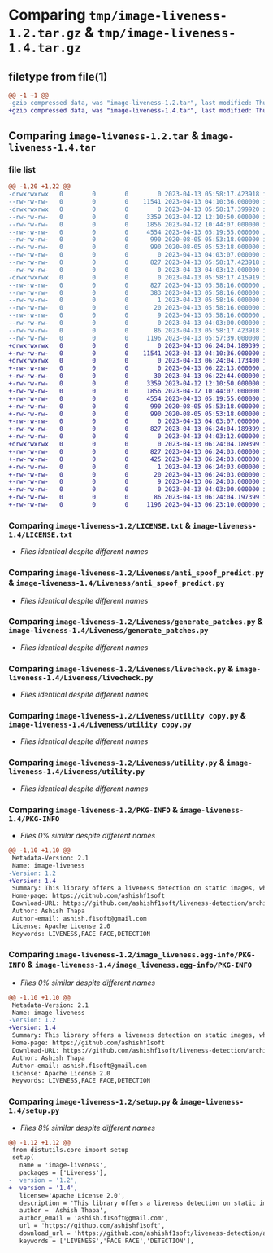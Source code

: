 # Comparing `tmp/image-liveness-1.2.tar.gz` & `tmp/image-liveness-1.4.tar.gz`

## filetype from file(1)

```diff
@@ -1 +1 @@
-gzip compressed data, was "image-liveness-1.2.tar", last modified: Thu Apr 13 05:58:17 2023, max compression
+gzip compressed data, was "image-liveness-1.4.tar", last modified: Thu Apr 13 06:24:04 2023, max compression
```

## Comparing `image-liveness-1.2.tar` & `image-liveness-1.4.tar`

### file list

```diff
@@ -1,20 +1,22 @@
-drwxrwxrwx   0        0        0        0 2023-04-13 05:58:17.423918 image-liveness-1.2/
--rw-rw-rw-   0        0        0    11541 2023-04-13 04:10:36.000000 image-liveness-1.2/LICENSE.txt
-drwxrwxrwx   0        0        0        0 2023-04-13 05:58:17.399920 image-liveness-1.2/Liveness/
--rw-rw-rw-   0        0        0     3359 2023-04-12 12:10:50.000000 image-liveness-1.2/Liveness/anti_spoof_predict.py
--rw-rw-rw-   0        0        0     1856 2023-04-12 10:44:07.000000 image-liveness-1.2/Liveness/generate_patches.py
--rw-rw-rw-   0        0        0     4554 2023-04-13 05:19:55.000000 image-liveness-1.2/Liveness/livecheck.py
--rw-rw-rw-   0        0        0      990 2020-08-05 05:53:18.000000 image-liveness-1.2/Liveness/utility copy.py
--rw-rw-rw-   0        0        0      990 2020-08-05 05:53:18.000000 image-liveness-1.2/Liveness/utility.py
--rw-rw-rw-   0        0        0        0 2023-04-13 04:03:07.000000 image-liveness-1.2/MANIFEST.in
--rw-rw-rw-   0        0        0      827 2023-04-13 05:58:17.423918 image-liveness-1.2/PKG-INFO
--rw-rw-rw-   0        0        0        0 2023-04-13 04:03:12.000000 image-liveness-1.2/README.md
-drwxrwxrwx   0        0        0        0 2023-04-13 05:58:17.415919 image-liveness-1.2/image_liveness.egg-info/
--rw-rw-rw-   0        0        0      827 2023-04-13 05:58:16.000000 image-liveness-1.2/image_liveness.egg-info/PKG-INFO
--rw-rw-rw-   0        0        0      383 2023-04-13 05:58:16.000000 image-liveness-1.2/image_liveness.egg-info/SOURCES.txt
--rw-rw-rw-   0        0        0        1 2023-04-13 05:58:16.000000 image-liveness-1.2/image_liveness.egg-info/dependency_links.txt
--rw-rw-rw-   0        0        0       20 2023-04-13 05:58:16.000000 image-liveness-1.2/image_liveness.egg-info/requires.txt
--rw-rw-rw-   0        0        0        9 2023-04-13 05:58:16.000000 image-liveness-1.2/image_liveness.egg-info/top_level.txt
--rw-rw-rw-   0        0        0        0 2023-04-13 04:03:00.000000 image-liveness-1.2/pyproject.toml
--rw-rw-rw-   0        0        0       86 2023-04-13 05:58:17.423918 image-liveness-1.2/setup.cfg
--rw-rw-rw-   0        0        0     1196 2023-04-13 05:57:39.000000 image-liveness-1.2/setup.py
+drwxrwxrwx   0        0        0        0 2023-04-13 06:24:04.189399 image-liveness-1.4/
+-rw-rw-rw-   0        0        0    11541 2023-04-13 04:10:36.000000 image-liveness-1.4/LICENSE.txt
+drwxrwxrwx   0        0        0        0 2023-04-13 06:24:04.173400 image-liveness-1.4/Liveness/
+-rw-rw-rw-   0        0        0        0 2023-04-13 06:22:13.000000 image-liveness-1.4/Liveness/__init__.py
+-rw-rw-rw-   0        0        0       30 2023-04-13 06:22:44.000000 image-liveness-1.4/Liveness/__main__.py
+-rw-rw-rw-   0        0        0     3359 2023-04-12 12:10:50.000000 image-liveness-1.4/Liveness/anti_spoof_predict.py
+-rw-rw-rw-   0        0        0     1856 2023-04-12 10:44:07.000000 image-liveness-1.4/Liveness/generate_patches.py
+-rw-rw-rw-   0        0        0     4554 2023-04-13 05:19:55.000000 image-liveness-1.4/Liveness/livecheck.py
+-rw-rw-rw-   0        0        0      990 2020-08-05 05:53:18.000000 image-liveness-1.4/Liveness/utility copy.py
+-rw-rw-rw-   0        0        0      990 2020-08-05 05:53:18.000000 image-liveness-1.4/Liveness/utility.py
+-rw-rw-rw-   0        0        0        0 2023-04-13 04:03:07.000000 image-liveness-1.4/MANIFEST.in
+-rw-rw-rw-   0        0        0      827 2023-04-13 06:24:04.189399 image-liveness-1.4/PKG-INFO
+-rw-rw-rw-   0        0        0        0 2023-04-13 04:03:12.000000 image-liveness-1.4/README.md
+drwxrwxrwx   0        0        0        0 2023-04-13 06:24:04.189399 image-liveness-1.4/image_liveness.egg-info/
+-rw-rw-rw-   0        0        0      827 2023-04-13 06:24:03.000000 image-liveness-1.4/image_liveness.egg-info/PKG-INFO
+-rw-rw-rw-   0        0        0      425 2023-04-13 06:24:03.000000 image-liveness-1.4/image_liveness.egg-info/SOURCES.txt
+-rw-rw-rw-   0        0        0        1 2023-04-13 06:24:03.000000 image-liveness-1.4/image_liveness.egg-info/dependency_links.txt
+-rw-rw-rw-   0        0        0       20 2023-04-13 06:24:03.000000 image-liveness-1.4/image_liveness.egg-info/requires.txt
+-rw-rw-rw-   0        0        0        9 2023-04-13 06:24:03.000000 image-liveness-1.4/image_liveness.egg-info/top_level.txt
+-rw-rw-rw-   0        0        0        0 2023-04-13 04:03:00.000000 image-liveness-1.4/pyproject.toml
+-rw-rw-rw-   0        0        0       86 2023-04-13 06:24:04.197399 image-liveness-1.4/setup.cfg
+-rw-rw-rw-   0        0        0     1196 2023-04-13 06:23:10.000000 image-liveness-1.4/setup.py
```

### Comparing `image-liveness-1.2/LICENSE.txt` & `image-liveness-1.4/LICENSE.txt`

 * *Files identical despite different names*

### Comparing `image-liveness-1.2/Liveness/anti_spoof_predict.py` & `image-liveness-1.4/Liveness/anti_spoof_predict.py`

 * *Files identical despite different names*

### Comparing `image-liveness-1.2/Liveness/generate_patches.py` & `image-liveness-1.4/Liveness/generate_patches.py`

 * *Files identical despite different names*

### Comparing `image-liveness-1.2/Liveness/livecheck.py` & `image-liveness-1.4/Liveness/livecheck.py`

 * *Files identical despite different names*

### Comparing `image-liveness-1.2/Liveness/utility copy.py` & `image-liveness-1.4/Liveness/utility copy.py`

 * *Files identical despite different names*

### Comparing `image-liveness-1.2/Liveness/utility.py` & `image-liveness-1.4/Liveness/utility.py`

 * *Files identical despite different names*

### Comparing `image-liveness-1.2/PKG-INFO` & `image-liveness-1.4/PKG-INFO`

 * *Files 0% similar despite different names*

```diff
@@ -1,10 +1,10 @@
 Metadata-Version: 2.1
 Name: image-liveness
-Version: 1.2
+Version: 1.4
 Summary: This library offers a liveness detection on static images, which can be used to distinguish if it is a live capture or a spoofed image based on facial features and other indicators of authenticity.
 Home-page: https://github.com/ashishf1soft
 Download-URL: https://github.com/ashishf1soft/liveness-detection/archive/refs/tags/v_01.tar.gz
 Author: Ashish Thapa
 Author-email: ashish.f1soft@gmail.com
 License: Apache License 2.0
 Keywords: LIVENESS,FACE FACE,DETECTION
```

### Comparing `image-liveness-1.2/image_liveness.egg-info/PKG-INFO` & `image-liveness-1.4/image_liveness.egg-info/PKG-INFO`

 * *Files 0% similar despite different names*

```diff
@@ -1,10 +1,10 @@
 Metadata-Version: 2.1
 Name: image-liveness
-Version: 1.2
+Version: 1.4
 Summary: This library offers a liveness detection on static images, which can be used to distinguish if it is a live capture or a spoofed image based on facial features and other indicators of authenticity.
 Home-page: https://github.com/ashishf1soft
 Download-URL: https://github.com/ashishf1soft/liveness-detection/archive/refs/tags/v_01.tar.gz
 Author: Ashish Thapa
 Author-email: ashish.f1soft@gmail.com
 License: Apache License 2.0
 Keywords: LIVENESS,FACE FACE,DETECTION
```

### Comparing `image-liveness-1.2/setup.py` & `image-liveness-1.4/setup.py`

 * *Files 8% similar despite different names*

```diff
@@ -1,12 +1,12 @@
 from distutils.core import setup
 setup(
   name = 'image-liveness',         
   packages = ['Liveness'],  
-  version = '1.2',      
+  version = '1.4',      
   license='Apache License 2.0',        
   description = 'This library offers a liveness detection on static images, which can be used to distinguish if it is a live capture or a spoofed image based on facial features and other indicators of authenticity.',  
   author = 'Ashish Thapa',                   
   author_email = 'ashish.f1soft@gmail.com',      
   url = 'https://github.com/ashishf1soft',  
   download_url = 'https://github.com/ashishf1soft/liveness-detection/archive/refs/tags/v_01.tar.gz',   
   keywords = ['LIVENESS','FACE FACE','DETECTION'],
```

